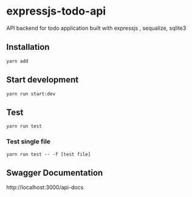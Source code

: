 # expressjs-todo-api

API backend for todo application built with expressjs , sequalize, sqlite3

## Installation

```
yarn add
```

## Start development

```
yarn run start:dev
```

## Test

```
yarn run test
```

### Test single file
```
yarn run test -- -f [test file]
```

## Swagger Documentation

http://localhost:3000/api-docs
